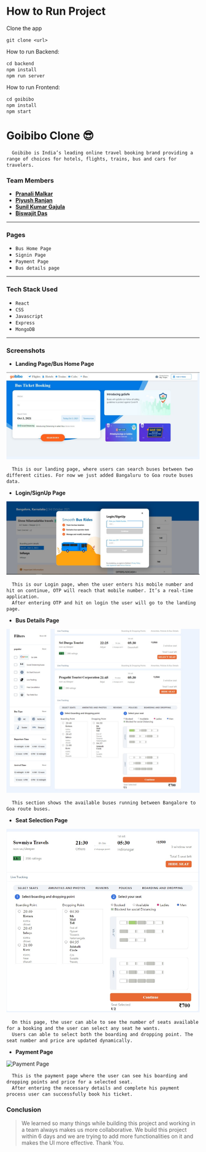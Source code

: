  # How to Run Project
  Clone the app
  ```
  git clone <url>
  ```
  How to run Backend:
  ```
  cd backend
  npm install
  npm run server
  ```
  How to run Frontend:
  ```
  cd goibibo 
  npm install
  npm start
  ```

# Goibibo Clone :sunglasses:

```
  Goibibo is India’s leading online travel booking brand providing a range of choices for hotels, flights, trains, bus and cars for travelers.
```

### Team Members

- **[Pranali Malkar](https://github.com/Pranali-5)**
- **[Piyush Ranjan](https://github.com/piyush425)**
- **[Sunil Kumar Gajula](https://github.com/gsunil1996)**
- **[Biswajit Das](https://github.com/biswajitdas-007)**

---

### Pages

- `Bus Home Page`
- `Signin Page`
- `Payment Page`
- `Bus details page`

---

### Tech Stack Used

- `React`
- `CSS`
- `Javascript`
- `Express`
- `MongoDB`

---

### Screenshots

- **Landing Page/Bus Home Page**

![Landing Page](https://github.com/biswajitdas-007/Goibibo-Clone/blob/main/goibibo/src/Screenshots/WhatsApp%20Image%202021-10-03%20at%2019.27.11.jpeg?raw=true)

```
  This is our landing page, where users can search buses between two different cities. For now we just added Bangaluru to Goa route buses data.
```

- **Login/SignUp Page**

![Login Page](https://github.com/biswajitdas-007/Goibibo-Clone/blob/main/goibibo/src/Screenshots/WhatsApp%20Image%202021-10-03%20at%2019.27.12%20(1).jpeg?raw=true)

```
  This is our Login page, when the user enters his mobile number and hit on continue, OTP will reach that mobile number. It’s a real-time application. 
  After entering OTP and hit on login the user will go to the landing page.
```

- **Bus Details Page**

![Bus Details Page](https://github.com/biswajitdas-007/Goibibo-Clone/blob/main/goibibo/src/Screenshots/WhatsApp%20Image%202021-10-03%20at%2019.37.53.jpeg?raw=true)

```
  This section shows the available buses running between Bangalore to Goa route buses.
```

- **Seat Selection Page**

![Seat Selection Page](https://github.com/biswajitdas-007/Goibibo-Clone/blob/main/goibibo/src/Screenshots/WhatsApp%20Image%202021-10-03%20at%2019.27.12.jpeg?raw=true)

```
  On this page, the user can able to see the number of seats available for a booking and the user can select any seat he wants. 
  Users can able to select both the boarding and dropping point. The seat number and price are updated dynamically.
```

- **Payment Page**

![Payment Page](https://miro.medium.com/max/1400/1*ujWURSe4G-YW6-Wc50sTJw.png)

```
  This is the payment page where the user can see his boarding and dropping points and price for a selected seat. 
  After entering the necessary details and complete his payment process user can successfully book his ticket.
```

### Conclusion

> We learned so many things while building this project and working in a team always makes us more collaborative. We build this project within 6 days and we are trying to add more functionalities on it and makes the UI more effective. Thank You.

